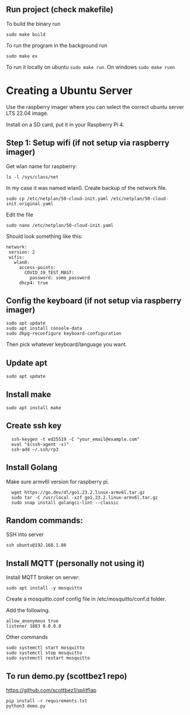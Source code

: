 ## Run project (check makefile)

To build the binary run
```
sudo make build
```
To run the program in the background run
```
sudo make ex
```

To run it locally on ubuntu ```sudo make run```.
On windows ```sudo make runn```



# Creating a Ubuntu Server 

Use the raspberry imager where you can select the correct ubuntu server LTS 22.04 image.

Install on a SD card, put it in your Raspberry Pi 4.

## Step 1: Setup wifi (if not setup via raspberry imager)

Get wlan name for raspberry:

 ``` 
 ls -l /sys/class/net
 ```

In my case it was named wlan0. Create backup of the network file.
 ``` 
 sudo cp /etc/netplan/50-cloud-init.yaml /etc/netplan/50-cloud-init.original.yaml
 ```

Edit the file
 ``` 
 sudo nano /etc/netplan/50-cloud-init.yaml
 ```

Should look something like this:

```
network:
 version: 2 
 wifis:
   wlan0:
     access-points:
       COVID_19_TEST_MAST:
         password: some_password
     dhcp4: true
```

## Config the keyboard (if not setup via raspberry imager)
```
sudo apt update
sudo apt install console-data
sudo dkpg-reconfigure keyboard-configuration 
```
Then pick whatever keyboard/language you want.

## Update apt
```
sudo apt update
```

## Install make
```
sudo apt install make
```

## Create ssh key
```
  ssh-keygen -t ed25519 -C "your_email@example.com"
  eval "$(ssh-agent -s)"
  ssh-add ~/.ssh/rp3
```

## Install Golang
Make sure armv6l version for raspberry pi.
```
  wget https://go.dev/dl/go1.23.2.linux-armv6l.tar.gz
  sudo tar -C /usr/local -xzf go1.23.2.linux-armv6l.tar.gz
  sudo snap install golangci-lint --classic
```

## Random commands:
SSH into server

```
ssh ubuntu@192.168.1.86
```

## Install MQTT (personally not using it)

Install MQTT broker on server:
```
sudo apt install -y mosquitto
```

Create a mosquitto.conf config file in /etc/mosquitto/conf.d folder.

Add the following.
```
allow_anonymous true
listener 1883 0.0.0.0
```

Other commands
```
sudo systemctl start mosquitto
sudo systemctl stop mosquitto
sudo systemctl restart mosquitto
```

## To run demo.py (scottbez1 repo)
https://github.com/scottbez1/splitflap

 ``` 
 pip install -r requirements.txt
 python3 demo.py
 ```